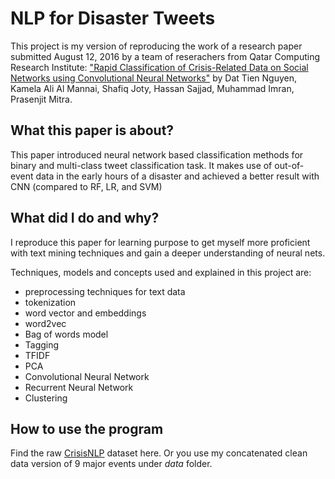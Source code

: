 # NLP for Disaster Tweets

This project is my version of reproducing the work of a research paper submitted August 12, 2016 by a team of reserachers from Qatar Computing Research Institute: ["Rapid Classification of Crisis-Related Data on Social Networks using Convolutional Neural Networks"](https://arxiv.org/abs/1608.03902) by Dat Tien Nguyen, Kamela Ali Al Mannai, Shafiq Joty, Hassan Sajjad, Muhammad Imran, Prasenjit Mitra. 


## What this paper is about? 

This paper introduced neural network based classification methods for binary and multi-class tweet classification task. It makes use of out-of-event data in the early hours of a disaster and achieved a better result with CNN (compared to RF, LR, and SVM)


## What did I do and why? 

I reproduce this paper for learning purpose to get myself more proficient with text mining techniques and gain a deeper understanding of neural nets. 

Techniques, models and concepts used and explained in this project are: 

* preprocessing techniques for text data
* tokenization 
* word vector and embeddings
* word2vec
* Bag of words model 
* Tagging 
* TFIDF
* PCA
* Convolutional Neural Network
* Recurrent Neural Network
* Clustering 

## How to use the program

Find the raw [CrisisNLP](http://crisisnlp.qcri.org/lrec2016/lrec2016.html) dataset here. Or you use my concatenated clean data version of 9 major events under *data* folder. 





